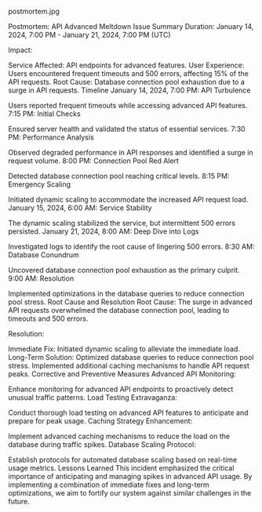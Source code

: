 postmortem.jpg

Postmortem: API Advanced Meltdown
Issue Summary
Duration: January 14, 2024, 7:00 PM - January 21, 2024, 7:00 PM (UTC)

Impact:

Service Affected: API endpoints for advanced features.
User Experience: Users encountered frequent timeouts and 500 errors, affecting 15% of the API requests.
Root Cause: Database connection pool exhaustion due to a surge in API requests.
Timeline
January 14, 2024, 7:00 PM: API Turbulence

Users reported frequent timeouts while accessing advanced API features.
7:15 PM: Initial Checks

Ensured server health and validated the status of essential services.
7:30 PM: Performance Analysis

Observed degraded performance in API responses and identified a surge in request volume.
8:00 PM: Connection Pool Red Alert

Detected database connection pool reaching critical levels.
8:15 PM: Emergency Scaling

Initiated dynamic scaling to accommodate the increased API request load.
January 15, 2024, 6:00 AM: Service Stability

The dynamic scaling stabilized the service, but intermittent 500 errors persisted.
January 21, 2024, 8:00 AM: Deep Dive into Logs

Investigated logs to identify the root cause of lingering 500 errors.
8:30 AM: Database Conundrum

Uncovered database connection pool exhaustion as the primary culprit.
9:00 AM: Resolution

Implemented optimizations in the database queries to reduce connection pool stress.
Root Cause and Resolution
Root Cause:
The surge in advanced API requests overwhelmed the database connection pool, leading to timeouts and 500 errors.

Resolution:

Immediate Fix: Initiated dynamic scaling to alleviate the immediate load.
Long-Term Solution:
Optimized database queries to reduce connection pool stress.
Implemented additional caching mechanisms to handle API request peaks.
Corrective and Preventive Measures
Advanced API Monitoring:

Enhance monitoring for advanced API endpoints to proactively detect unusual traffic patterns.
Load Testing Extravaganza:

Conduct thorough load testing on advanced API features to anticipate and prepare for peak usage.
Caching Strategy Enhancement:

Implement advanced caching mechanisms to reduce the load on the database during traffic spikes.
Database Scaling Protocol:

Establish protocols for automated database scaling based on real-time usage metrics.
Lessons Learned
This incident emphasized the critical importance of anticipating and managing spikes in advanced API usage. By implementing a combination of immediate fixes and long-term optimizations, we aim to fortify our system against similar challenges in the future.
